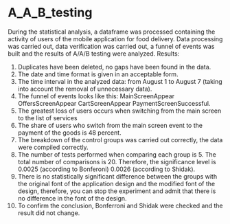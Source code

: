 # A_A_B_testing
 During the statistical analysis, a dataframe was processed containing the activity of users of the mobile application for food delivery. 
 Data processing was carried out, data verification was carried out, a funnel of events was built and the results of A/A/B testing were analyzed. 
 Results: 
 1. Duplicates have been deleted, no gaps have been found in the data. 
 2. The date and time format is given in an acceptable form. 
 3. The time interval in the analyzed data: from August 1 to August 7 (taking into account the removal of unnecessary data). 
 4. The funnel of events looks like this: MainScreenAppear OffersScreenAppear CartScreenAppear PaymentScreenSuccessful. 
 5. The greatest loss of users occurs when switching from the main screen to the list of services 
 6. The share of users who switch from the main screen event to the payment of the goods is 48 percent. 
 7. The breakdown of the control groups was carried out correctly, the data were compiled correctly. 
 8. The number of tests performed when comparing each group is 5. The total number of comparisons is 20. Therefore, the significance level is 0.0025 (according to Bonferoni) 0.0026 (according to Shidak). 
 9. There is no statistically significant difference between the groups with the original font of the application design and the modified font of the design, therefore, you can stop the experiment and admit that there is no difference in the font of the design. 
 10. To confirm the conclusion, Bonferroni and Shidak were checked and the result did not change.
